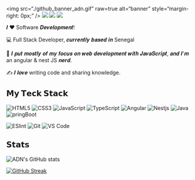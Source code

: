 <img
src=“./github_banner_adn.gif”
raw=true
alt=“banner”
style=“margin-right: 0px;”
/>
[![](https://img.shields.io/badge/-@adn_only-%231DA1F2?style=flat-square&logo=twitter&logoColor=ffffff)](https://twitter.com/adn_only)
[![](https://img.shields.io/badge/-@AbabacarDieneNdiaye-%23181717?style=flat-square&logo=github)](https://github.com/AbabacarDieneNdiaye)
[![](https://img.shields.io/badge/-@in/ababacar-diene-ndiaye-%23181717?style=flat-square&logo=github)](https://www.linkedin.com/in/ababacar-diene-ndiaye-107b5bb9/)

𝑰 ❤️ Software 𝑫𝒆𝒗𝒆𝒍𝒐𝒑𝒎𝒆𝒏𝒕!

:computer: Full Stack Developer, 𝒄𝒖𝒓𝒓𝒆𝒏𝒕𝒍𝒚 𝒃𝒂𝒔𝒆𝒅 𝒊𝒏 Senegal

:vulcan_salute: 𝑰 𝒑𝒖𝒕 𝒎𝒐𝒔𝒕𝒍𝒚 𝒐𝒇 𝒎𝒚 𝒇𝒐𝒄𝒖𝒔 𝒐𝒏 𝒘𝒆𝒃 𝒅𝒆𝒗𝒆𝒍𝒐𝒑𝒎𝒆𝒏𝒕 𝒘𝒊𝒕𝒉 𝑱𝒂𝒗𝒂𝑺𝒄𝒓𝒊𝒑𝒕, 𝒂𝒏𝒅 𝑰'𝒎 an angular & nest JS 𝒏𝒆𝒓𝒅.

:writing_hand: 𝑰 𝒍𝒐𝒗𝒆 writing code and sharing knowledge.

## 𝗠𝘆 𝗧𝗲𝗰𝗸 𝗦𝘁𝗮𝗰𝗸

![HTML5](https://img.shields.io/badge/-HTML5-%23E44D27?style=flat-square&logo=html5&logoColor=ffffff)
![CSS3](https://img.shields.io/badge/-CSS3-%231572B6?style=flat-square&logo=css3)
![JavaScript](https://img.shields.io/badge/-JavaScript-%23F7DF1C?style=flat-square&logo=javascript&logoColor=000000&labelColor=%23F7DF1C&color=%23FFCE5A)
![TypeScript](https://img.shields.io/badge/-TypeScript-007ACC?style=flat-square&logo=typescript&logoColor=white)
![Angular](https://img.shields.io/badge/-Angular-%232c3e50?style=flat-square&logo=angular)
![Nestjs](https://img.shields.io/badge/-Nestjs-%232c3e50?style=flat-square&logo=nestjs)
![Java](https://img.shields.io/badge/-Java-%23282C34?style=flat-square&logo=java)
![pringBoot](https://img.shields.io/badge/-SpringBoot-%23282C34?style=flat-square&logo=springboot)

![ESlint](https://img.shields.io/badge/-ESLint-%234B32C3?style=flat-square&logo=eslint)
![Git](https://img.shields.io/badge/-Git-%23F05032?style=flat-square&logo=git&logoColor=%23ffffff)
![VS Code](https://img.shields.io/badge/-VSCode-%23007ACC?style=flat-square&logo=visual-studio-code)

## 𝗦𝘁𝗮𝘁𝘀

![ADN's GitHub stats](https://github-readme-stats.vercel.app/api?username=AbabacarDieneNdiaye&show_icons=true&theme=chartreuse-dark)


[![GitHub Streak](https://github-readme-streak-stats.herokuapp.com/?user=AbabacarDieneNdiaye&theme=chartreuse-dark)](https://git.io/streak-stats)


<!---
AbabacarDieneNdiaye/AbabacarDieneNdiaye is a ✨ special ✨ repository because its `README.md` (this file) appears on your GitHub profile.
You can click the Preview link to take a look at your changes.
--->
